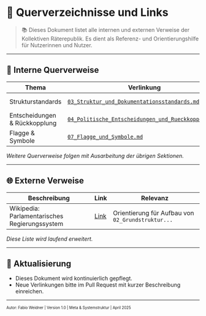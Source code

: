 <!--
Autor: Fabio Weidner
Version: 1.0
Sektion: Meta & Systemstruktur
Veröffentlichung: April 2025
-->

# 🔗 Querverzeichnisse und Links

> 📚 Dieses Dokument listet alle internen und externen Verweise der Kollektiven Räterepublik. Es dient als Referenz- und Orientierungshilfe für Nutzerinnen und Nutzer.

---

## 🧩 Interne Querverweise

| Thema | Verlinkung | Notiz |
|-------|------------|-------|
| Strukturstandards | [`03_Struktur_und_Dokumentationsstandards.md`](03_Struktur_und_Dokumentationsstandards.md) | Formatvorgaben für Handbücher |
| Entscheidungen & Rückkopplung | [`04_Politische_Entscheidungen_und_Rueckkopplung.md`](04_Politische_Entscheidungen_und_Rueckkopplung.md) | Doku- & Feedbacksystem |
| Flagge & Symbole | [`07_Flagge_und_Symbole.md`](07_Flagge_und_Symbole.md) | Offizielle Gestaltungsrichtlinien |

*Weitere Querverweise folgen mit Ausarbeitung der übrigen Sektionen.*

---

## 🌐 Externe Verweise

| Beschreibung | Link | Relevanz |
|--------------|------|----------|
| Wikipedia: Parlamentarisches Regierungssystem | [Link](https://de.wikipedia.org/wiki/Parlamentarisches_Regierungssystem) | Orientierung für Aufbau von `02_Grundstruktur...` |

*Diese Liste wird laufend erweitert.*

---

## 🔄 Aktualisierung

- Dieses Dokument wird kontinuierlich gepflegt.
- Neue Verlinkungen bitte im Pull Request mit kurzer Beschreibung einreichen.

---

<sub><sup>Autor: Fabio Weidner | Version 1.0 | Meta & Systemstruktur | April 2025</sup></sub>
